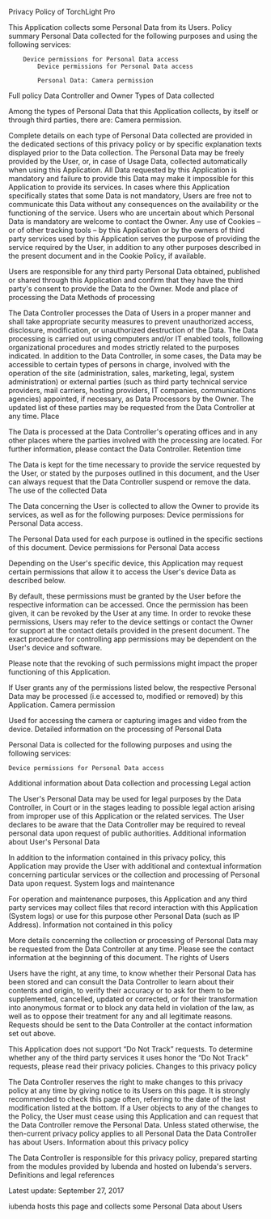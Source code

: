 
Privacy Policy of TorchLight Pro

This Application collects some Personal Data from its Users.
Policy summary
Personal Data collected for the following purposes and using the following services:

        Device permissions for Personal Data access
            Device permissions for Personal Data access

            Personal Data: Camera permission

Full policy
Data Controller and Owner
Types of Data collected

Among the types of Personal Data that this Application collects, by itself or through third parties, there are: Camera permission.

Complete details on each type of Personal Data collected are provided in the dedicated sections of this privacy policy or by specific explanation texts displayed prior to the Data collection.
The Personal Data may be freely provided by the User, or, in case of Usage Data, collected automatically when using this Application.
All Data requested by this Application is mandatory and failure to provide this Data may make it impossible for this Application to provide its services. In cases where this Application specifically states that some Data is not mandatory, Users are free not to communicate this Data without any consequences on the availability or the functioning of the service.
Users who are uncertain about which Personal Data is mandatory are welcome to contact the Owner.
Any use of Cookies – or of other tracking tools – by this Application or by the owners of third party services used by this Application serves the purpose of providing the service required by the User, in addition to any other purposes described in the present document and in the Cookie Policy, if available.

Users are responsible for any third party Personal Data obtained, published or shared through this Application and confirm that they have the third party's consent to provide the Data to the Owner.
Mode and place of processing the Data
Methods of processing

The Data Controller processes the Data of Users in a proper manner and shall take appropriate security measures to prevent unauthorized access, disclosure, modification, or unauthorized destruction of the Data.
The Data processing is carried out using computers and/or IT enabled tools, following organizational procedures and modes strictly related to the purposes indicated. In addition to the Data Controller, in some cases, the Data may be accessible to certain types of persons in charge, involved with the operation of the site (administration, sales, marketing, legal, system administration) or external parties (such as third party technical service providers, mail carriers, hosting providers, IT companies, communications agencies) appointed, if necessary, as Data Processors by the Owner. The updated list of these parties may be requested from the Data Controller at any time.
Place

The Data is processed at the Data Controller's operating offices and in any other places where the parties involved with the processing are located. For further information, please contact the Data Controller.
Retention time

The Data is kept for the time necessary to provide the service requested by the User, or stated by the purposes outlined in this document, and the User can always request that the Data Controller suspend or remove the data.
The use of the collected Data

The Data concerning the User is collected to allow the Owner to provide its services, as well as for the following purposes: Device permissions for Personal Data access.

The Personal Data used for each purpose is outlined in the specific sections of this document.
Device permissions for Personal Data access

Depending on the User's specific device, this Application may request certain permissions that allow it to access the User's device Data as described below.

By default, these permissions must be granted by the User before the respective information can be accessed. Once the permission has been given, it can be revoked by the User at any time. In order to revoke these permissions, Users may refer to the device settings or contact the Owner for support at the contact details provided in the present document.
The exact procedure for controlling app permissions may be dependent on the User's device and software.

Please note that the revoking of such permissions might impact the proper functioning of this Application.

If User grants any of the permissions listed below, the respective Personal Data may be processed (i.e accessed to, modified or removed) by this Application.
Camera permission

Used for accessing the camera or capturing images and video from the device.
Detailed information on the processing of Personal Data

Personal Data is collected for the following purposes and using the following services:

    Device permissions for Personal Data access

Additional information about Data collection and processing
Legal action

The User's Personal Data may be used for legal purposes by the Data Controller, in Court or in the stages leading to possible legal action arising from improper use of this Application or the related services.
The User declares to be aware that the Data Controller may be required to reveal personal data upon request of public authorities.
Additional information about User's Personal Data

In addition to the information contained in this privacy policy, this Application may provide the User with additional and contextual information concerning particular services or the collection and processing of Personal Data upon request.
System logs and maintenance

For operation and maintenance purposes, this Application and any third party services may collect files that record interaction with this Application (System logs) or use for this purpose other Personal Data (such as IP Address).
Information not contained in this policy

More details concerning the collection or processing of Personal Data may be requested from the Data Controller at any time. Please see the contact information at the beginning of this document.
The rights of Users

Users have the right, at any time, to know whether their Personal Data has been stored and can consult the Data Controller to learn about their contents and origin, to verify their accuracy or to ask for them to be supplemented, cancelled, updated or corrected, or for their transformation into anonymous format or to block any data held in violation of the law, as well as to oppose their treatment for any and all legitimate reasons. Requests should be sent to the Data Controller at the contact information set out above.

This Application does not support “Do Not Track” requests.
To determine whether any of the third party services it uses honor the “Do Not Track” requests, please read their privacy policies.
Changes to this privacy policy

The Data Controller reserves the right to make changes to this privacy policy at any time by giving notice to its Users on this page. It is strongly recommended to check this page often, referring to the date of the last modification listed at the bottom. If a User objects to any of the changes to the Policy, the User must cease using this Application and can request that the Data Controller remove the Personal Data. Unless stated otherwise, the then-current privacy policy applies to all Personal Data the Data Controller has about Users.
Information about this privacy policy

The Data Controller is responsible for this privacy policy, prepared starting from the modules provided by Iubenda and hosted on Iubenda's servers.
Definitions and legal references

Latest update: September 27, 2017

iubenda hosts this page and collects some Personal Data about Users
